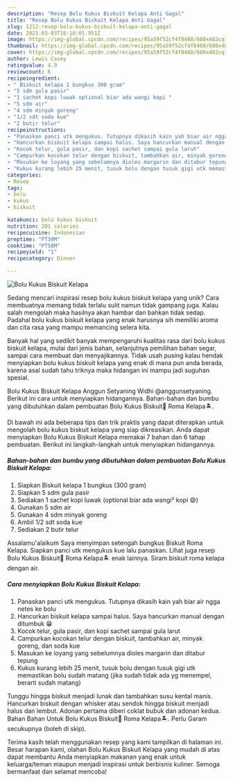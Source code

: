 ```yaml
---
description: "Resep Bolu Kukus Biskuit Kelapa Anti Gagal"
title: "Resep Bolu Kukus Biskuit Kelapa Anti Gagal"
slug: 1212-resep-bolu-kukus-biskuit-kelapa-anti-gagal
date: 2021-03-03T16:10:01.951Z
image: https://img-global.cpcdn.com/recipes/95a59f52cf4f8488/680x482cq70/bolu-kukus-biskuit-kelapa-foto-resep-utama.jpg
thumbnail: https://img-global.cpcdn.com/recipes/95a59f52cf4f8488/680x482cq70/bolu-kukus-biskuit-kelapa-foto-resep-utama.jpg
cover: https://img-global.cpcdn.com/recipes/95a59f52cf4f8488/680x482cq70/bolu-kukus-biskuit-kelapa-foto-resep-utama.jpg
author: Lewis Casey
ratingvalue: 4.9
reviewcount: 6
recipeingredient:
- " Biskuit kelapa 1 bungkus 300 gram"
- "5 sdm gula pasir"
- "1 sachet kopi luwak optional biar ada wangi kopi "
- "5 sdm air"
- "4 sdm minyak goreng"
- "1/2 sdt soda kue"
- "2 butir telur"
recipeinstructions:
- "Panaskan panci utk mengukus. Tutupnya dikasih kain yah biar air ngga netes ke bolu"
- "Hancurkan biskuit kelapa sampai halus. Saya hancurkan manual dengan ditumbuk 😁"
- "Kocok telur, gula pasir, dan kopi sachet sampai gula larut"
- "Campurkan kocokan telur dengan biskuit, tambahkan air, minyak goreng, dan soda kue"
- "Masukan ke loyang yang sebelumnya dioles margarin dan ditabur tepung"
- "Kukus kurang lebih 25 menit, tusuk bolu dengan tusuk gigi utk memastikan bolu sudah matang (jika sudah tidak ada yg menempel, berarti sudah matang)"
categories:
- Resep
tags:
- bolu
- kukus
- biskuit

katakunci: bolu kukus biskuit 
nutrition: 201 calories
recipecuisine: Indonesian
preptime: "PT30M"
cooktime: "PT58M"
recipeyield: "1"
recipecategory: Dinner

---
```



![Bolu Kukus Biskuit Kelapa](https://img-global.cpcdn.com/recipes/95a59f52cf4f8488/680x482cq70/bolu-kukus-biskuit-kelapa-foto-resep-utama.jpg)

Sedang mencari inspirasi resep bolu kukus biskuit kelapa yang unik? Cara membuatnya memang tidak terlalu sulit namun tidak gampang juga. Kalau salah mengolah maka hasilnya akan hambar dan bahkan tidak sedap. Padahal bolu kukus biskuit kelapa yang enak harusnya sih memiliki aroma dan cita rasa yang mampu memancing selera kita.

Banyak hal yang sedikit banyak mempengaruhi kualitas rasa dari bolu kukus biskuit kelapa, mulai dari jenis bahan, selanjutnya pemilihan bahan segar, sampai cara membuat dan menyajikannya. Tidak usah pusing kalau hendak menyiapkan bolu kukus biskuit kelapa yang enak di mana pun anda berada, karena asal sudah tahu triknya maka hidangan ini mampu jadi suguhan spesial.

Bolu Kukus Biskuit Kelapa Anggun Setyaning Widhi @anggunsetyaning. Berikut ini cara untuk menyiapkan hidangannya. Bahan-bahan dan bumbu yang dibutuhkan dalam pembuatan Bolu Kukus Biskuit🍪 Roma Kelapa🏝️.


Di bawah ini ada beberapa tips dan trik praktis yang dapat diterapkan untuk mengolah bolu kukus biskuit kelapa yang siap dikreasikan. Anda dapat menyiapkan Bolu Kukus Biskuit Kelapa memakai 7 bahan dan 6 tahap pembuatan. Berikut ini langkah-langkah untuk menyiapkan hidangannya.

<!--inarticleads1-->

##### Bahan-bahan dan bumbu yang dibutuhkan dalam pembuatan Bolu Kukus Biskuit Kelapa:

1. Siapkan  Biskuit kelapa 1 bungkus (300 gram)
1. Siapkan 5 sdm gula pasir
1. Sediakan 1 sachet kopi luwak (optional biar ada wangi² kopi 😄)
1. Gunakan 5 sdm air
1. Gunakan 4 sdm minyak goreng
1. Ambil 1/2 sdt soda kue
1. Sediakan 2 butir telur


Assalamu&#39;alaikum Saya menyimpan setengah bungkus Biskuit Roma Kelapa. Siapkan panci utk mengukus kue lalu panaskan. Lihat juga resep Bolu Kukus Biskuit🍪 Roma Kelapa🏝️ enak lainnya. Siram biskuit roma kelapa dengan air. 

<!--inarticleads2-->

##### Cara menyiapkan Bolu Kukus Biskuit Kelapa:

1. Panaskan panci utk mengukus. Tutupnya dikasih kain yah biar air ngga netes ke bolu
1. Hancurkan biskuit kelapa sampai halus. Saya hancurkan manual dengan ditumbuk 😁
1. Kocok telur, gula pasir, dan kopi sachet sampai gula larut
1. Campurkan kocokan telur dengan biskuit, tambahkan air, minyak goreng, dan soda kue
1. Masukan ke loyang yang sebelumnya dioles margarin dan ditabur tepung
1. Kukus kurang lebih 25 menit, tusuk bolu dengan tusuk gigi utk memastikan bolu sudah matang (jika sudah tidak ada yg menempel, berarti sudah matang)


Tunggu hingga biskuit menjadi lunak dan tambahkan susu kental manis. Hancurkan biskuit dengan whisker atau sendok hingga biskuit menjadi halus dan lembut. Adonan pertama diberi coklat bubuk dan adonan kedua. Bahan Bahan Untuk Bolu Kukus Biskuit🍪 Roma Kelapa🏝️. Perlu Garam secukupnya (boleh di skip). 

Terima kasih telah menggunakan resep yang kami tampilkan di halaman ini. Besar harapan kami, olahan Bolu Kukus Biskuit Kelapa yang mudah di atas dapat membantu Anda menyiapkan makanan yang enak untuk keluarga/teman maupun menjadi inspirasi untuk berbisnis kuliner. Semoga bermanfaat dan selamat mencoba!
